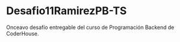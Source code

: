 # Desafio11RamirezPB-TS
 Onceavo desafío entregable del curso de Programación Backend de CoderHouse.
